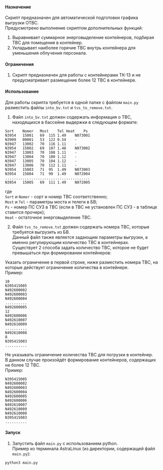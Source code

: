 #### Назначение
Скрипт предназначен для автоматической подготовки графика выгрузки ОТВС.\
Предусмотрено выполнение скриптом дополнительных функций:
1. Выравнивает суммарное энерговыделение контейнеров, подбирая ТВС для помещения в контейнер.
2. Укладывает наиболее горячие ТВС внутрь контейнера для уменьшения облучения персонала.

#### Ограничения
1. Скрипт предназначен для работы с контейнерами ТК-13 и не предусматривает размещение более 12 ТВС в контейнере.

#### Использование
Для работы скрипта требуется в одной папке с файлом `main.py` разместить файлы `into_bv.txt` и `tvs_to_remove.txt`.

1. Файл `into_bv.txt` должен содержать информация о ТВС, находящихся в бассейне выдержки в следующем формате:

```commandline
Sort	Nomer	Most	Tel	Heat	Ps
N3954	15001	69	115	1.49	N073001
N3909	00001	53	122	0.54	-
N3947	13002	70	116	1.11	-
N3954	15002	69	107	1.48	N073002
N3947	13003	70	108	1.11	-
N3947	13004	70	100	1.12	-
N3947	13005	70	104	1.12	-
N3947	13006	70	112	1.11	-
N3954	15003	71	95	1.49	N073003
N3954	15004	71	99	1.49	N072004
.......................................
N3954	15005	69	111	1.49	N072005
```

где\
`Sort` и `Nomer` - сорт и номер ТВС соответственно;\
`Most` и `Tel` - параметры моста и телеги в БВ;\
`Ps` - номер ПС СУЗ в ТВС (если в ТВС не установлен ПС СУЗ - в таблице ставится прочерк);\
`Heat` - остаточное энерговыделение ТВС.

2. Файл `tvs_to_remove.txt` должен содержать номера ТВС, которые требуется выгрузить из БВ.\
Данный файл также является задающим параметры выгрузки, а именно регулирующим количество ТВС в контейнерах.\
Существует 2 способа задать количество ТВС, которое не будет превышаться при формировании контейнеров:

Указать ограничение в первой строке, ниже разместить номера ТВС, на которые действует ограничение количества в контейнере.\
Пример:
```commandline
10
N395415005
N492600002
N492600003
N492600004
..........
N492600005
12
N492600006
N492610007
N492610009
..........
N492610008
8
N395415003
..........
```

Не указывать ограничение количества ТВС для погрузки в контейнер. \
В данном случае произойдёт формирование контейнеров, содержащих не более 12 ТВС.\
Пример:
```commandline
N395415005
N492600002
N492600003
N492600004
N492600005
N492600006
N492610007
N492610009
N492610008
N395415003
..........
```

#### Запуск
1. Запустить файл `main.py` с использованием python.\
Пример из терминала AstraLinux (из директории, содержащей файл `main.py`):
```commandline
python3 main.py
```


